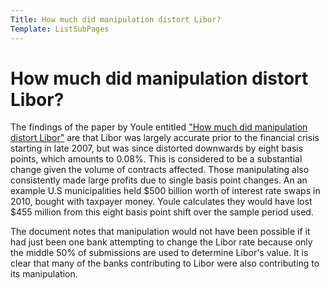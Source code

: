 ```yaml
---
Title: How much did manipulation distort Libor?
Template: ListSubPages
---
```


# How much did manipulation distort Libor?

The findings of the paper by Youle entitled ["How much did manipulation distort Libor"](youleHowMuchDid2014) 
are that Libor was largely accurate prior to the financial crisis starting in
late 2007, but was since distorted downwards by eight basis points, which amounts to 0.08%. 
This is considered to be a substantial change given the volume of contracts affected. 
Those manipulating also consistently made large profits due to single basis point changes. 
An an example U.S municipalities held $\$500$ billion worth of interest rate swaps in 2010, 
bought with taxpayer money. Youle calculates they would have lost $\$455$ million from this 
eight basis point shift over the sample period used.

The document notes that manipulation would not have been possible if it had just been one 
bank attempting to change the Libor rate because only the middle 50% of submissions are 
used to determine Libor's value. It is clear that many of the banks contributing to Libor 
were also contributing to its manipulation.



